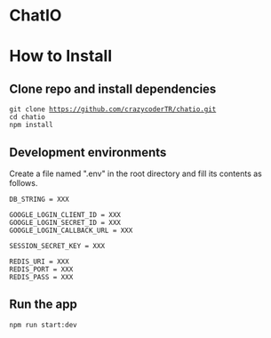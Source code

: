 # ChatIO

# How to Install

## Clone repo and install dependencies
<code>git clone https://github.com/crazycoderTR/chatio.git</code><br>
<code>cd chatio</code><br>
<code>npm install</code><br>

## Development environments
Create a file named ".env" in the root directory and fill its contents as follows.

<div style="backgrouund-color: #f6f8fa">
    
    DB_STRING = XXX

    GOOGLE_LOGIN_CLIENT_ID = XXX
    GOOGLE_LOGIN_SECRET_ID = XXX
    GOOGLE_LOGIN_CALLBACK_URL = XXX

    SESSION_SECRET_KEY = XXX

    REDIS_URI = XXX
    REDIS_PORT = XXX
    REDIS_PASS = XXX
</div>

## Run the app
<code>npm run start:dev</code>
